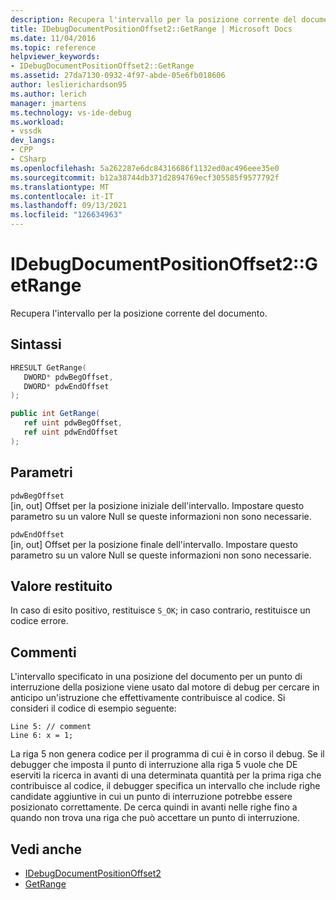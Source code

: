 ```yaml
---
description: Recupera l'intervallo per la posizione corrente del documento.
title: IDebugDocumentPositionOffset2::GetRange | Microsoft Docs
ms.date: 11/04/2016
ms.topic: reference
helpviewer_keywords:
- IDebugDocumentPositionOffset2::GetRange
ms.assetid: 27da7130-0932-4f97-abde-05e6fb018606
author: leslierichardson95
ms.author: lerich
manager: jmartens
ms.technology: vs-ide-debug
ms.workload:
- vssdk
dev_langs:
- CPP
- CSharp
ms.openlocfilehash: 5a262287e6dc84316686f1132ed0ac496eee35e0
ms.sourcegitcommit: b12a38744db371d2894769ecf305585f9577792f
ms.translationtype: MT
ms.contentlocale: it-IT
ms.lasthandoff: 09/13/2021
ms.locfileid: "126634963"
---
```

# <a name="idebugdocumentpositionoffset2getrange"></a>IDebugDocumentPositionOffset2::GetRange
Recupera l'intervallo per la posizione corrente del documento.

## <a name="syntax"></a>Sintassi

```cpp
HRESULT GetRange(
   DWORD* pdwBegOffset,
   DWORD* pdwEndOffset
);
```

```csharp
public int GetRange(
   ref uint pdwBegOffset,
   ref uint pdwEndOffset
);
```

## <a name="parameters"></a>Parametri
`pdwBegOffset`\
[in, out] Offset per la posizione iniziale dell'intervallo. Impostare questo parametro su un valore Null se queste informazioni non sono necessarie.

`pdwEndOffset`\
[in, out] Offset per la posizione finale dell'intervallo. Impostare questo parametro su un valore Null se queste informazioni non sono necessarie.

## <a name="return-value"></a>Valore restituito
 In caso di esito positivo, restituisce `S_OK`; in caso contrario, restituisce un codice errore.

## <a name="remarks"></a>Commenti
 L'intervallo specificato in una posizione del documento per un punto di interruzione della posizione viene usato dal motore di debug per cercare in anticipo un'istruzione che effettivamente contribuisce al codice. Si consideri il codice di esempio seguente:

```
Line 5: // comment
Line 6: x = 1;
```

 La riga 5 non genera codice per il programma di cui è in corso il debug. Se il debugger che imposta il punto di interruzione alla riga 5 vuole che DE eserviti la ricerca in avanti di una determinata quantità per la prima riga che contribuisce al codice, il debugger specifica un intervallo che include righe candidate aggiuntive in cui un punto di interruzione potrebbe essere posizionato correttamente. De cerca quindi in avanti nelle righe fino a quando non trova una riga che può accettare un punto di interruzione.

## <a name="see-also"></a>Vedi anche
- [IDebugDocumentPositionOffset2](../../../extensibility/debugger/reference/idebugdocumentpositionoffset2.md)
- [GetRange](../../../extensibility/debugger/reference/idebugdocumentposition2-getrange.md)
